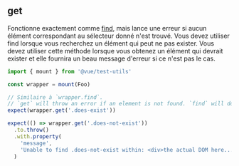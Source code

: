 ## get


Fonctionne exactement comme [find](./find.md), mais lance une erreur si aucun élément correspondant
au sélecteur donné n'est trouvé. Vous devez utiliser find lorsque vous recherchez
un élément qui peut ne pas exister. Vous devez utiliser cette méthode lorsque vous obtenez un élément
qui devrait exister et elle fournira un beau message d'erreur si ce n'est pas le cas.

```js
import { mount } from '@vue/test-utils'

const wrapper = mount(Foo)

// Similaire à `wrapper.find`.
// `get` will throw an error if an element is not found. `find` will do nothing.
expect(wrapper.get('.does-exist'))

expect(() => wrapper.get('.does-not-exist'))
  .to.throw()
  .with.property(
    'message',
    'Unable to find .does-not-exist within: <div>the actual DOM here...</div>'
  )
```
